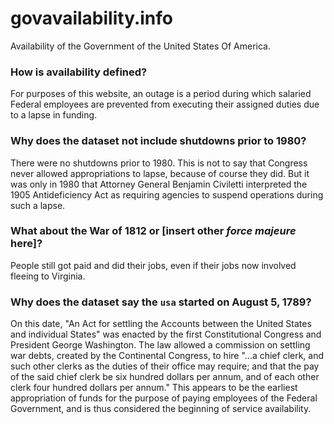 # govavailability.info

Availability of the Government of the United States Of America.

### How is availability defined?

For purposes of this website, an outage is a period during which salaried Federal employees are prevented from executing their assigned duties due to a lapse in funding.

### Why does the dataset not include shutdowns prior to 1980?

There were no shutdowns prior to 1980. This is not to say that Congress never allowed appropriations to lapse, because of course they did. But it was only in 1980 that Attorney General Benjamin Civiletti interpreted the 1905 Antideficiency Act as requiring agencies to suspend operations during such a lapse.

### What about the War of 1812 or [insert other _force majeure_ here]?

People still got paid and did their jobs, even if their jobs now involved fleeing to Virginia.

### Why does the dataset say the `usa` started on August 5, 1789?

On this date, "An Act for settling the Accounts between the United States and individual States" was enacted by the first Constitutional Congress and President George Washington. The law allowed a commission on settling war debts, created by the Continental Congress, to hire "…a chief clerk, and such other clerks as the duties of their office may require; and that the pay of the said chief clerk be six hundred dollars per annum, and of each other clerk four hundred dollars per annum." This appears to be the earliest appropriation of funds for the purpose of paying employees of the Federal Government, and is thus considered the beginning of service availability.
